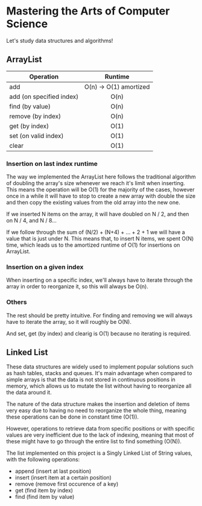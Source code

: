 # Mastering the Arts of Computer Science 

Let's study data structures and algorithms!

## ArrayList

| Operation     | Runtime       |
| ------------- |:-------------:|
| add           | O(n)  -> O(1) amortized        |
| add (on specified index)   | O(n)          |
| find (by value)          | O(n)     |
| remove (by index)       | O(n)     |
| get (by index)          | O(1)     |
| set  (on valid index)         | O(1)     |
| clear         | O(1)     |

### Insertion on last index runtime

The way we implemented the ArrayList here follows the traditional algorithm of doubling the array's size whenever we reach it's limit when inserting. This means the operation will be O(1) for the majority of the cases, however once in a while it will have to stop to create a new array with double the size and then copy the existing values from the old array into the new one.

If we inserted N items on the array, it will have doubled on N / 2, and then on N / 4, and N / 8...

If we follow through the sum of (N/2) + (N+4) + ... + 2 + 1 we will have a value that is just under N. This means that, to insert N items, we spent O(N) time, which leads us to the amortized runtime of O(1) for insertions on ArrayList.

### Insertion on a given index

When inserting on a specific index, we'll always have to iterate through the array in order to reorganize it, so this will always be O(n).

### Others

The rest should be pretty intuitive. For finding and removing we will always have to iterate the array, so it will roughly be O(N).

And set, get (by index) and clearig is O(1) because no iterating is required.

## Linked List

These data structures are widely used to implement popular solutions such as hash tables, stacks and queues. It's main advantage when compared to simple arrays is that the data is not stored in continuous positions in memory, which allows us to mutate the list without having to reorganize all the data around it.

The nature of the data structure makes the insertion and deletion of items very easy due to having no need to reorganize the whole thing, meaning these operations can be done in constant time (O(1)). 

However, operations to retrieve data from specific positions or with specific values are very inefficient due to the lack of indexing, meaning that most of these might have to go through the entire list to find something (O(N)).

The list implemented on this project is a Singly Linked List of String values, with the following operations:

- append (insert at last position)
- insert (insert item at a certain position)
- remove (remove first occurence of a key)
- get (find item by index)
- find (find item by value)